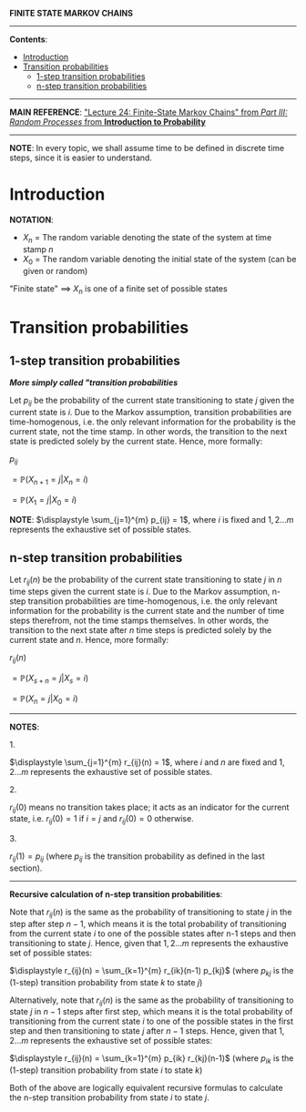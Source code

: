 **FINITE STATE MARKOV CHAINS**

---

**Contents**:

- [Introduction](#introduction)
- [Transition probabilities](#transition-probabilities)
    - [1-step transition probabilities](#1-step-transition-probabilities)
    - [n-step transition probabilities](#n-step-transition-probabilities)

---

**MAIN REFERENCE**: ["Lecture 24: Finite-State Markov Chains" from _Part III: Random Processes_ from **Introduction to Probability**](https://ocw.mit.edu/courses/res-6-012-introduction-to-probability-spring-2018/pages/part-iii-random-processes/)

---

**NOTE**: In every topic, we shall assume time to be defined in discrete time steps, since it is easier to understand.

# Introduction
**NOTATION**:

- $X_n$ = The random variable denoting the state of the system at time stamp $n$
- $X_0$ = The random variable denoting the initial state of the system (can be given or random)

"Finite state" $\implies$ $X_n$ is one of a finite set of possible states

# Transition probabilities
## 1-step transition probabilities
**_More simply called "transition probabilities_**

Let $p_{ij}$ be the probability of the current state transitioning to state $j$ given the current state is $i$. Due to the Markov assumption, transition probabilities are time-homogenous, i.e. the only relevant information for the probability is the current state, not the time stamp.  In other words, the transition to the next state is predicted solely by the current state. Hence, more formally:

$p_{ij}$

$= \mathbb{P}(X_{n+1} = j | X_n = i)$

$= \mathbb{P}(X_1 = j | X_0 = i)$

**NOTE**: $\displaystyle \sum_{j=1}^{m} p_{ij} = 1$, where $i$ is fixed and ${1, 2 ... m}$ represents the exhaustive set of possible states.

## n-step transition probabilities
Let $r_{ij}(n)$ be the probability of the current state transitioning to state $j$ in $n$ time steps given the current state is $i$. Due to the Markov assumption, n-step transition probabilities are time-homogenous, i.e. the only relevant information for the probability is the current state and the number of time steps therefrom, not the time stamps themselves.  In other words, the transition to the next state after $n$ time steps is predicted solely by the current state and $n$. Hence, more formally:

$r_{ij}(n)$

$= \mathbb{P}(X_{s+n} = j | X_s = i)$

$= \mathbb{P}(X_n = j | X_0 = i)$

---

**NOTES**:

1.<br>

$\displaystyle \sum_{j=1}^{m} r_{ij}(n) = 1$, where $i$ and $n$ are fixed and ${1, 2 ... m}$ represents the exhaustive set of possible states.

2.<br>

$r_{ij}(0)$ means no transition takes place; it acts as an indicator for the current state, i.e. $r_{ij}(0) = 1$ if $i = j$ and $r_{ij}(0) = 0$ otherwise.

3.<br>

$r_{ij}(1) = p_{ij}$ (where $p_{ij}$ is the transition probability as defined in the last section).

---

**Recursive calculation of n-step transition probabilities**:

Note that $r_{ij}(n)$ is the same as the probability of transitioning to state $j$ in the step after step $n-1$, which means it is the total probability of transitioning from the current state $i$ to one of the possible states after n-1 steps and then transitioning to state $j$. Hence, given that ${1, 2 ... m}$ represents the exhaustive set of possible states:

$\displaystyle r_{ij}(n) = \sum_{k=1}^{m} r_{ik}(n-1) p_{kj}$ (where $p_{kj}$ is the (1-step) transition probability from state $k$ to state $j$)

Alternatively, note that $r_{ij}(n)$ is the same as the probability of transitioning to state $j$ in $n-1$ steps after first step, which means it is the total probability of transitioning from the current state $i$ to one of the possible states in the first step and then transitioning to state $j$ after $n-1$ steps. Hence, given that ${1, 2 ... m}$ represents the exhaustive set of possible states:

$\displaystyle r_{ij}(n) = \sum_{k=1}^{m} p_{ik} r_{kj}(n-1)$ (where $p_{ik}$ is the (1-step) transition probability from state $i$ to state $k$)

Both of the above are logically equivalent recursive formulas to calculate the n-step transition probability from state $i$ to state $j$.
